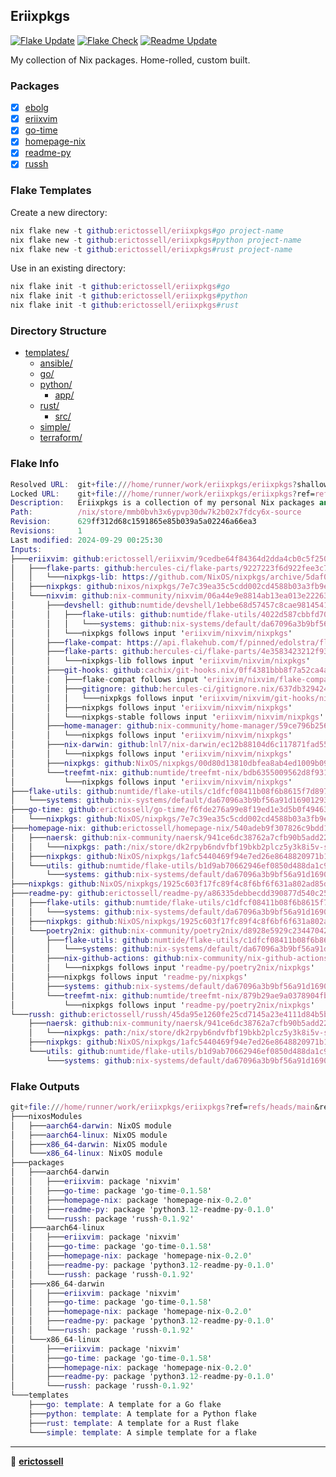 ## Eriixpkgs

[![Flake Update](https://github.com/erictossell/eriixpkgs/actions/workflows/update.yml/badge.svg)](https://github.com/erictossell/eriixpkgs/actions/workflows/update.yml)
[![Flake Check](https://github.com/erictossell/eriixpkgs/actions/workflows/check.yml/badge.svg)](https://github.com/erictossell/eriixpkgs/actions/workflows/check.yml)
[![Readme Update](https://github.com/erictossell/eriixpkgs/actions/workflows/readme.yml/badge.svg?branch=main)](https://github.com/erictossell/eriixpkgs/actions/workflows/readme.yml)

My collection of Nix packages. Home-rolled, custom built.

### Packages
- [x] [ebolg](https://github.com/erictossell/ebolg)
- [x] [eriixvim](https://github.com/erictossell/eriixvim)
- [x] [go-time](https://github.com/erictossell/go-time)
- [x] [homepage-nix](https://github.com/erictossell/homepage-nix)
- [x] [readme-py](https://github.com/erictossell/readme-py)
- [x] [russh](https://github.com/erictossell/russh)

### Flake Templates

Create a new directory:
```nix
nix flake new -t github:erictossell/eriixpkgs#go project-name
nix flake new -t github:erictossell/eriixpkgs#python project-name
nix flake new -t github:erictossell/eriixpkgs#rust project-name
```

Use in an existing directory:
```nix
nix flake init -t github:erictossell/eriixpkgs#go
nix flake init -t github:erictossell/eriixpkgs#python
nix flake init -t github:erictossell/eriixpkgs#rust
```


### Directory Structure

- [templates/](templates/)
  - [ansible/](templates/ansible/)
  - [go/](templates/go/)
  - [python/](templates/python/)
    - [app/](templates/python/app/)
  - [rust/](templates/rust/)
    - [src/](templates/rust/src/)
  - [simple/](templates/simple/)
  - [terraform/](templates/terraform/)

### Flake Info

```nix
Resolved URL:  git+file:///home/runner/work/eriixpkgs/eriixpkgs?shallow=1
Locked URL:    git+file:///home/runner/work/eriixpkgs/eriixpkgs?ref=refs/heads/main&rev=629ff312d68c1591865e85b039a5a02246a66ea3&shallow=1
Description:   Eriixpkgs is a collection of my personal Nix packages and NixOS modules
Path:          /nix/store/mmb0bvh3x6ypvp30dw7k2b02x7fdcy6x-source
Revision:      629ff312d68c1591865e85b039a5a02246a66ea3
Revisions:     1
Last modified: 2024-09-29 00:25:30
Inputs:
├───eriixvim: github:erictossell/eriixvim/9cedbe64f84364d2dda4cb0c5f250d2aa701d3a8 (2024-08-11 03:17:14)
│   ├───flake-parts: github:hercules-ci/flake-parts/9227223f6d922fee3c7b190b2cc238a99527bbb7 (2024-07-03 08:15:18)
│   │   └───nixpkgs-lib: https://github.com/NixOS/nixpkgs/archive/5daf0514482af3f97abaefc78a6606365c9108e2.tar.gz?narHash=sha256-Fm2rDDs86sHy0/1jxTOKB1118Q0O3Uc7EC0iXvXKpbI%3D (2024-07-01 23:35:45)
│   ├───nixpkgs: github:nixos/nixpkgs/7e7c39ea35c5cdd002cd4588b03a3fb9ece6fad9 (2024-07-12 07:14:11)
│   └───nixvim: github:nix-community/nixvim/06a44e9e8814ab13ea013e222637a497a50e96e4 (2024-07-13 19:20:51)
│       ├───devshell: github:numtide/devshell/1ebbe68d57457c8cae98145410b164b5477761f4 (2024-06-03 10:02:49)
│       │   ├───flake-utils: github:numtide/flake-utils/4022d587cbbfd70fe950c1e2083a02621806a725 (2023-12-04 08:58:27)
│       │   │   └───systems: github:nix-systems/default/da67096a3b9bf56a91d16901293e51ba5b49a27e (2023-04-09 08:27:08)
│       │   └───nixpkgs follows input 'eriixvim/nixvim/nixpkgs'
│       ├───flake-compat: https://api.flakehub.com/f/pinned/edolstra/flake-compat/1.0.1/018afb31-abd1-7bff-a5e4-cff7e18efb7a/source.tar.gz?narHash=sha256-kvjfFW7WAETZlt09AgDn1MrtKzP7t90Vf7vypd3OL1U%3D (2023-10-04 13:37:54)
│       ├───flake-parts: github:hercules-ci/flake-parts/4e3583423212f9303aa1a6337f8dffb415920e4f (2024-07-01 23:44:14)
│       │   └───nixpkgs-lib follows input 'eriixvim/nixvim/nixpkgs'
│       ├───git-hooks: github:cachix/git-hooks.nix/0ff4381bbb8f7a52ca4a851660fc7a437a4c6e07 (2024-06-24 20:12:25)
│       │   ├───flake-compat follows input 'eriixvim/nixvim/flake-compat'
│       │   ├───gitignore: github:hercules-ci/gitignore.nix/637db329424fd7e46cf4185293b9cc8c88c95394 (2024-02-28 02:28:52)
│       │   │   └───nixpkgs follows input 'eriixvim/nixvim/git-hooks/nixpkgs'
│       │   ├───nixpkgs follows input 'eriixvim/nixvim/nixpkgs'
│       │   └───nixpkgs-stable follows input 'eriixvim/nixvim/nixpkgs'
│       ├───home-manager: github:nix-community/home-manager/59ce796b2563e19821361abbe2067c3bb4143a7d (2024-07-01 09:50:39)
│       │   └───nixpkgs follows input 'eriixvim/nixvim/nixpkgs'
│       ├───nix-darwin: github:lnl7/nix-darwin/ec12b88104d6c117871fad55e931addac4626756 (2024-07-01 14:50:23)
│       │   └───nixpkgs follows input 'eriixvim/nixvim/nixpkgs'
│       ├───nixpkgs: github:NixOS/nixpkgs/00d80d13810dbfea8ab4ed1009b09100cca86ba8 (2024-07-01 15:47:52)
│       └───treefmt-nix: github:numtide/treefmt-nix/bdb6355009562d8f9313d9460c0d3860f525bc6c (2024-07-02 02:35:53)
│           └───nixpkgs follows input 'eriixvim/nixvim/nixpkgs'
├───flake-utils: github:numtide/flake-utils/c1dfcf08411b08f6b8615f7d8971a2bfa81d5e8a (2024-09-17 08:14:13)
│   └───systems: github:nix-systems/default/da67096a3b9bf56a91d16901293e51ba5b49a27e (2023-04-09 08:27:08)
├───go-time: github:erictossell/go-time/f6fde276a99e8f19ed1e3d5b0f4946383eb4bc35 (2024-07-14 13:24:29)
│   └───nixpkgs: github:NixOS/nixpkgs/7e7c39ea35c5cdd002cd4588b03a3fb9ece6fad9 (2024-07-12 07:14:11)
├───homepage-nix: github:erictossell/homepage-nix/540adeb9f307826c9bdd1b047a8b4467160709a4 (2024-07-05 04:49:49)
│   ├───naersk: github:nix-community/naersk/941ce6dc38762a7cfb90b5add223d584feed299b (2024-06-18 16:21:15)
│   │   └───nixpkgs: path:/nix/store/dk2rpyb6ndvfbf19bkb2plcz5y3k8i5v-source?lastModified=0&narHash=sha256-rwz8NJZV%2B387rnWpTYcXaRNvzUSnnF9aHONoJIYmiUQ%3D (1970-01-01 00:00:00)
│   ├───nixpkgs: github:NixOS/nixpkgs/1afc5440469f94e7ed26e8648820971b102afdc3 (2024-07-04 10:07:58)
│   └───utils: github:numtide/flake-utils/b1d9ab70662946ef0850d488da1c9019f3a9752a (2024-03-11 08:33:50)
│       └───systems: github:nix-systems/default/da67096a3b9bf56a91d16901293e51ba5b49a27e (2023-04-09 08:27:08)
├───nixpkgs: github:NixOS/nixpkgs/1925c603f17fc89f4c8f6bf6f631a802ad85d784 (2024-09-26 11:04:55)
├───readme-py: github:erictossell/readme-py/a86335debbecdd390877d540c251ad827b898734 (2024-09-29 00:14:58)
│   ├───flake-utils: github:numtide/flake-utils/c1dfcf08411b08f6b8615f7d8971a2bfa81d5e8a (2024-09-17 08:14:13)
│   │   └───systems: github:nix-systems/default/da67096a3b9bf56a91d16901293e51ba5b49a27e (2023-04-09 08:27:08)
│   ├───nixpkgs: github:NixOS/nixpkgs/1925c603f17fc89f4c8f6bf6f631a802ad85d784 (2024-09-26 11:04:55)
│   └───poetry2nix: github:nix-community/poetry2nix/d8928e5929c2344704264e8447452e0f73c72497 (2024-09-28 18:05:45)
│       ├───flake-utils: github:numtide/flake-utils/c1dfcf08411b08f6b8615f7d8971a2bfa81d5e8a (2024-09-17 08:14:13)
│       │   └───systems: github:nix-systems/default/da67096a3b9bf56a91d16901293e51ba5b49a27e (2023-04-09 08:27:08)
│       ├───nix-github-actions: github:nix-community/nix-github-actions/622f829f5fe69310a866c8a6cd07e747c44ef820 (2024-07-04 04:12:51)
│       │   └───nixpkgs follows input 'readme-py/poetry2nix/nixpkgs'
│       ├───nixpkgs follows input 'readme-py/nixpkgs'
│       ├───systems: github:nix-systems/default/da67096a3b9bf56a91d16901293e51ba5b49a27e (2023-04-09 08:27:08)
│       └───treefmt-nix: github:numtide/treefmt-nix/879b29ae9a0378904fbbefe0dadaed43c8905754 (2024-09-27 10:00:50)
│           └───nixpkgs follows input 'readme-py/poetry2nix/nixpkgs'
└───russh: github:erictossell/russh/45da95e1260fe25cd7145a23e4111d84b5b8ef7f (2024-07-05 04:45:21)
    ├───naersk: github:nix-community/naersk/941ce6dc38762a7cfb90b5add223d584feed299b (2024-06-18 16:21:15)
    │   └───nixpkgs: path:/nix/store/dk2rpyb6ndvfbf19bkb2plcz5y3k8i5v-source?lastModified=0&narHash=sha256-rwz8NJZV%2B387rnWpTYcXaRNvzUSnnF9aHONoJIYmiUQ%3D (1970-01-01 00:00:00)
    ├───nixpkgs: github:NixOS/nixpkgs/1afc5440469f94e7ed26e8648820971b102afdc3 (2024-07-04 10:07:58)
    └───utils: github:numtide/flake-utils/b1d9ab70662946ef0850d488da1c9019f3a9752a (2024-03-11 08:33:50)
        └───systems: github:nix-systems/default/da67096a3b9bf56a91d16901293e51ba5b49a27e (2023-04-09 08:27:08)

```

### Flake Outputs

```nix
git+file:///home/runner/work/eriixpkgs/eriixpkgs?ref=refs/heads/main&rev=629ff312d68c1591865e85b039a5a02246a66ea3&shallow=1
├───nixosModules
│   ├───aarch64-darwin: NixOS module
│   ├───aarch64-linux: NixOS module
│   ├───x86_64-darwin: NixOS module
│   └───x86_64-linux: NixOS module
├───packages
│   ├───aarch64-darwin
│   │   ├───eriixvim: package 'nixvim'
│   │   ├───go-time: package 'go-time-0.1.58'
│   │   ├───homepage-nix: package 'homepage-nix-0.2.0'
│   │   ├───readme-py: package 'python3.12-readme-py-0.1.0'
│   │   └───russh: package 'russh-0.1.92'
│   ├───aarch64-linux
│   │   ├───eriixvim: package 'nixvim'
│   │   ├───go-time: package 'go-time-0.1.58'
│   │   ├───homepage-nix: package 'homepage-nix-0.2.0'
│   │   ├───readme-py: package 'python3.12-readme-py-0.1.0'
│   │   └───russh: package 'russh-0.1.92'
│   ├───x86_64-darwin
│   │   ├───eriixvim: package 'nixvim'
│   │   ├───go-time: package 'go-time-0.1.58'
│   │   ├───homepage-nix: package 'homepage-nix-0.2.0'
│   │   ├───readme-py: package 'python3.12-readme-py-0.1.0'
│   │   └───russh: package 'russh-0.1.92'
│   └───x86_64-linux
│       ├───eriixvim: package 'nixvim'
│       ├───go-time: package 'go-time-0.1.58'
│       ├───homepage-nix: package 'homepage-nix-0.2.0'
│       ├───readme-py: package 'python3.12-readme-py-0.1.0'
│       └───russh: package 'russh-0.1.92'
└───templates
    ├───go: template: A template for a Go flake
    ├───python: template: A template for a Python flake
    ├───rust: template: A template for a Rust flake
    └───simple: template: A simple template for a flake

```

---

👤 [**erictossell**](https://github.com/erictossell)
